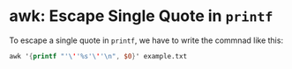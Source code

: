 # awk: Escape Single Quote in `printf`

To escape a single quote in `printf`, we have to write the commnad like this:

```awk
awk '{printf "'\''%s'\''\n", $0}' example.txt
```

